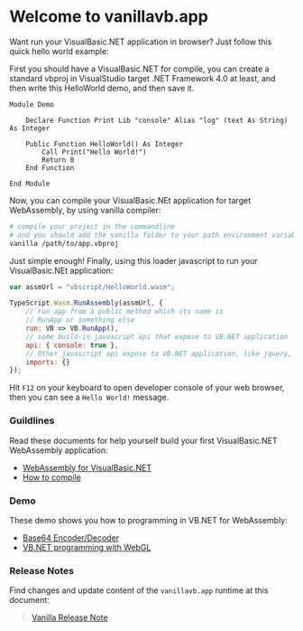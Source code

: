 # Welcome to vanillavb.app

Want run your VisualBasic.NET application in browser? Just follow this quick hello world example:

First you should have a VisualBasic.NET for compile, you can create a standard vbproj in VisualStudio target .NET Framework 4.0 at least, and then write this HelloWorld demo, and then save it. 

```vbnet
Module Demo

    Declare Function Print Lib "console" Alias "log" (text As String) As Integer

    Public Function HelloWorld() As Integer 
        Call Print("Hello World!")
        Return 0
    End Function

End Module
```

Now, you can compile your VisualBasic.NEt application for target WebAssembly, by using vanilla compiler:

```bash
# compile your project in the commandline
# and you should add the vanilla folder to your path environment variables.
vanilla /path/to/app.vbproj
```

Just simple enough! Finally, using this loader javascript to run your VisualBasic.NEt application:

```javascript
var assmUrl = "vbscript/HelloWorld.wasm";

TypeScript.Wasm.RunAssembly(assmUrl, {
    // run app from a public method which its name is
    // RunApp or something else
    run: VB => VB.RunApp(),
    // some build-in javascript api that expose to VB.NET application
    api: { console: true },
    // Other javascript api expose to VB.NET application, like jquery, bootstrap, etc
    imports: {}
});
```

Hit ``F12`` on your keyboard to open developer console of your web browser, then you can see a ``Hello World!`` message. 

### Guildlines

Read these documents for help yourself build your first VisualBasic.NET WebAssembly application:

+ [WebAssembly for VisualBasic.NET](/#webassembly)
+ [How to compile](/#use_compiler)

### Demo

These demo shows you how to programming in VB.NET for WebAssembly:

+ [Base64 Encoder/Decoder](/vbscripts/base64.html)
+ [VB.NET programming with WebGL](/vbscripts/webgl.html)

### Release Notes

Find changes and update content of the ``vanillavb.app`` runtime at this document:

> [Vanilla Release Note](/#release_notes)